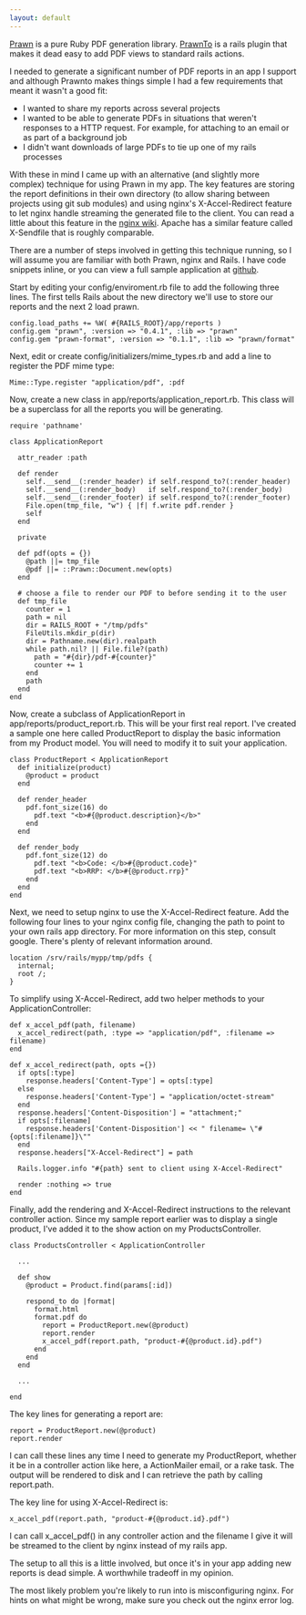 ```yaml
---
layout: default
---
```

[Prawn](http://prawn.majesticseacreature.com/) is a pure Ruby PDF generation
library. [PrawnTo](http://www.cracklabs.com/prawnto) is a rails plugin that
makes it dead easy to add PDF views to standard rails actions.

I needed to generate a significant number of PDF reports in an app I support
and although Prawnto makes things simple I had a few requirements that meant it
wasn't a good fit:

* I wanted to share my reports across several projects
* I wanted to be able to generate PDFs in situations that weren't responses to
  a HTTP request. For example, for attaching to an email or as part of a
  background job
* I didn't want downloads of large PDFs to tie up one of my rails processes

With these in mind I came up with an alternative (and slightly more complex)
technique for using Prawn in my app. The key features are storing the report
definitions in their own directory (to allow sharing between projects using git
sub modules) and using nginx's X-Accel-Redirect feature to let nginx handle
streaming the generated file to the client. You can read a little about this
feature in the [nginx wiki](http://wiki.nginx.org//NginxXSendfile). Apache has
a similar feature called X-Sendfile that is roughly comparable.

There are a number of steps involved in getting this technique running, so I
will assume you are familiar with both Prawn, nginx and Rails. I have code
snippets inline, or you can view a full sample application at
[github](https://github.com/yob/prawn-rails-xaccelredirect/tree).

Start by editing your config/enviroment.rb file to add the following three
lines. The first tells Rails about the new directory we'll use to store our
reports and the next 2 load prawn.

    config.load_paths += %W( #{RAILS_ROOT}/app/reports )
    config.gem "prawn", :version => "0.4.1", :lib => "prawn"
    config.gem "prawn-format", :version => "0.1.1", :lib => "prawn/format"

Next, edit or create config/initializers/mime_types.rb and add a line to register
the PDF mime type:

    Mime::Type.register "application/pdf", :pdf

Now, create a new class in app/reports/application_report.rb. This class will be
a superclass for all the reports you will be generating.

    require 'pathname'

    class ApplicationReport

      attr_reader :path

      def render
        self.__send__(:render_header) if self.respond_to?(:render_header)
        self.__send__(:render_body)   if self.respond_to?(:render_body)
        self.__send__(:render_footer) if self.respond_to?(:render_footer)
        File.open(tmp_file, "w") { |f| f.write pdf.render }
        self
      end

      private

      def pdf(opts = {})
        @path ||= tmp_file
        @pdf ||= ::Prawn::Document.new(opts)
      end

      # choose a file to render our PDF to before sending it to the user
      def tmp_file
        counter = 1
        path = nil
        dir = RAILS_ROOT + "/tmp/pdfs"
        FileUtils.mkdir_p(dir)
        dir = Pathname.new(dir).realpath
        while path.nil? || File.file?(path)
          path = "#{dir}/pdf-#{counter}"
          counter += 1
        end
        path
      end
    end

Now, create a subclass of ApplicationReport in app/reports/product_report.rb.
This will be your first real report. I've created a sample one here called
ProductReport to display the basic information from my Product model. You will
need to modify it to suit your application.

    class ProductReport < ApplicationReport
      def initialize(product)
        @product = product
      end

      def render_header
        pdf.font_size(16) do
          pdf.text "<b>#{@product.description}</b>"
        end
      end

      def render_body
        pdf.font_size(12) do
          pdf.text "<b>Code: </b>#{@product.code}"
          pdf.text "<b>RRP: </b>#{@product.rrp}"
        end
      end
    end

Next, we need to setup nginx to use the X-Accel-Redirect feature. Add the
following four lines to your nginx config file, changing the path to point to
your own rails app directory. For more information on this step, consult
google. There's plenty of relevant information around.

    location /srv/rails/mypp/tmp/pdfs {
      internal;
      root /;
    }

To simplify using X-Accel-Redirect, add two helper methods to your
ApplicationController:

    def x_accel_pdf(path, filename)
      x_accel_redirect(path, :type => "application/pdf", :filename => filename)
    end

    def x_accel_redirect(path, opts ={})
      if opts[:type]
        response.headers['Content-Type'] = opts[:type]
      else
        response.headers['Content-Type'] = "application/octet-stream"
      end
      response.headers['Content-Disposition'] = "attachment;"
      if opts[:filename]
        response.headers['Content-Disposition'] << " filename= \"#{opts[:filename]}\""
      end
      response.headers["X-Accel-Redirect"] = path

      Rails.logger.info "#{path} sent to client using X-Accel-Redirect"

      render :nothing => true
    end

Finally, add the rendering and X-Accel-Redirect instructions to the relevant
controller action. Since my sample report earlier was to display a single
product, I've added it to the show action on my ProductsController.

    class ProductsController < ApplicationController

      ...

      def show
        @product = Product.find(params[:id])

        respond_to do |format|
          format.html
          format.pdf do
            report = ProductReport.new(@product)
            report.render
            x_accel_pdf(report.path, "product-#{@product.id}.pdf")
          end
        end
      end

      ...

    end

The key lines for generating a report are:

    report = ProductReport.new(@product)
    report.render

I can call these lines any time I need to generate my ProductReport, whether it
be in a controller action like here, a ActionMailer email, or a rake task. The
output will be rendered to disk and I can retrieve the path by calling
report.path.

The key line for using X-Accel-Redirect is:

    x_accel_pdf(report.path, "product-#{@product.id}.pdf")

I can call x\_accel\_pdf() in any controller action and the filename I give it will
be streamed to the client by nginx instead of my rails app.

The setup to all this is a little involved, but once it's in your app adding
new reports is dead simple. A worthwhile tradeoff in my opinion.

The most likely problem you're likely to run into is misconfiguring nginx. For hints
on what might be wrong, make sure you check out the nginx error log.
